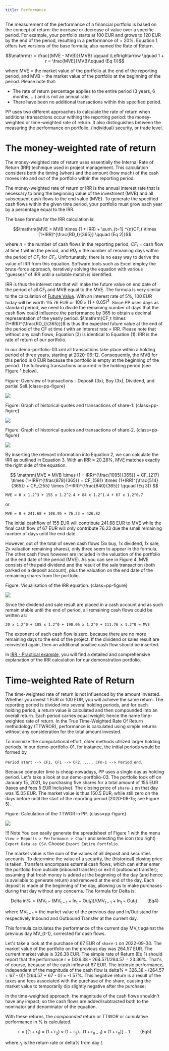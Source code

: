 ```yaml
---
title: Performance
---
```

The measurement of the performance of a financial portfolio is based on the concept of return: the increase or decrease of value over a specific period. For example, your portfolio starts at 100 EUR and grows to 120 EUR by the end of the period, resulting in a performance of + 20%. Equation 1 offers two versions of the base formula; also named the Rate of Return.

$$\mathrm{r = \frac{(MVE - MVB)}{MVB} \qquad \Leftrightarrow \qquad 1 + r = \frac{MVE}{MVB}\qquad (Eq  1)}$$

where MVE = the market value of the portfolio at the end of the reporting period, and MVB = the market value of the portfolio at the beginning of the period. Please note that:

- The rate of return percentage applies to the entire period (3 years, 6 months, ...) and is not an annual rate.
- There have been no additional transactions within this specified period.

PP uses two different approaches to calculate the rate of return when additional transactions occur withing the reporting period: the money-weighted or time-weighted rate of return. It also distinguishes between the measuring the performance on portfolio, (individual) security, or trade level.

# The money-weighted rate of return
The money-weighted rate of return uses essentially the Internal Rate of Return (IRR) technique used in project management. This calculation considers both the timing (when) and the amount (how much) of the cash moves into and out of the portfolio within the reporting period.

The money-weighted rate of return or IRR is the annual interest rate that is necessary to bring the beginning value of the investment (MVB) and all subsequent cash flows to the end value (MVE). To generate the specified cash flows within the given time period, your portfolio must grow each year by a percentage equal to the IRR.

The base formula for the IRR calculation is:

$$\mathrm{MVE = MVB \times (1 + IRR) + \sum_{t=1} ^{n}CF_t \times (1+IRR)^{\frac{RD_t}{365}} \qquad (Eq  2)}$$

where *n* = the number of cash flows in the reporting period, $CF_t$ = cash flow at time *t* within the period, and $RD_t$ = the number of remaining days within the period of $CF_t$ for $CF_t$. Unfortunately, there is no easy way to derive the value of IRR from this equation. Software tools such as Excel employ the brute-force approach, iteratively solving the equation with various "guesses" of IRR until a suitable match is identified.

IRR is thus the interest rate that will make the future value on end date of the period of all $CF_t$ and MVB equal to the MVE. The formula is very similar to the calculation of [Future Value](images/info-irr-future-present-value.svg). With an interest rate of 5%, 100 EUR today will be worth 115.76 EUR or $\mathrm{100 \times (1 +0.05)^3}$. Since PP uses days as standard period, we need to divide the remaining number of days that the cash flow could influence the performance by 365 to obtain a decimal representation of the yearly period. $\mathrm{CF_t \times (1+IRR)^{\frac{RD_t}{365}}}$ is thus the expected future value at the end of the period of the CF at time *t* with an interest rate = IRR. Please note that without any cash flows, Equation (2) is identical to Equation (1). IRR is the rate of return of our portfolio.

In our demo-portfolio-03.xml all transactions take place within a holding period of three years, starting at 2020-06-12. Consequently, the MVB for this period is 0 EUR because the portfolio is empty at the beginning of the period. The following transactions occurred in the holding period (see Figure 1 below).

Figure: Overview of transactions - Deposit (3x), Buy (3x), Dividend, and partial Sell.{class=pp-figure}

![](images/info-irr-example-transactions.png) 

Figure: Graph of historical quotes and transactions of share-1. {class=pp-figure}

![](images/info-irr-example-share-1.png)

Figure: Graph of historical quotes and transactions of share-2. {class=pp-figure}

![](images/info-irr-example-share-2.png)

By inserting the relevant information into Equation 2, we can calculate the IRR as outlined in Equation 3. With an IRR = 20.28%, MVE matches exactly the right side of the equation.

$$
\mathrm{MVE = MVB \times (1 + IRR)^{\frac{1095}{365}} + CF_{217} \times (1+IRR)^{\frac{878}{365}} + CF_{581} \times (1+IRR)^{\frac{514}{365}} +
CF_{255} \times (1+IRR)^{\frac{840}{365}} \qquad (Eq  3)}
$$

`MVE = 0 x 1.2^3 + 155 x 1.2^2.4 + 84 x 1.2^1.4 + 67 x 1.2^0.7`

or

`MVE = 0 + 241.68 + 108.95 + 76.23 = 426.82`

The initial cashflow of 155 EUR will contribute 241.68 EUR to MVE while the final cash flow of 67 EUR will only contribute 76.23 due the small remaining number of days until the end date.

However, out of the total of seven cash flows (3x buy, 1x dividend, 1x sale, 2x valuation remaining shares), only three seem to appear in the formula.  The other cash flows however are included in the valuation of the portfolio at the end date of the period (MVE). As you can see in Figure 4, MVE consists of the paid dividend and the result of the sale transaction (both parked on a deposit account), plus the valuation on the end date of the remaining shares from the portfolio.

Figure: Visualisation of the IRR equation. {class=pp-figure}

![](images/info-irr-example-calculation-3yrs.png)

Since the dividend and sale result are placed in a cash account and as such remain stable until the end of period, all remaining cash flows could be written as:

`20 x 1.2^0 + 105 x 1.2^0 + 190.06 x 1.2^0 + 111.76 x 1.2^0 = MVE`

The exponent of each cash flow is zero, because there are no more remaining days to the end of the project. If the dividend or sales result are reinvested again, then an additional positive cash flow should be inserted.

In [IRR - Practical example](../irr-example.md), you will find a detailed and comprehensive explanation of the IRR calculation for our demonstration portfolio.

# Time-weighted Rate of Return
The time-weighted rate of return is not influenced by the amount invested. Whether you invest 1 EUR or 100 EUR, you will achieve the same return. The reporting period is divided into several holding periods, and for each holding period, a return value is calculated and then compounded into an overall return. Each period carries equal weight; hence the name time-weighted rate of return. In the True Time-Weighted Rate Of Return methodology (TTWROR), performance is calculated using simple returns without any consideration for the total amount invested.

To minimize the computational effort, older methods utilized larger holding periods. In our demo-portfolio-01, for instance, the initial periods would be formed by

`Period start --> CF1, CF1 --> CF2, ..., CFn-1 --> Period end`.

Because computer time is cheap nowadays, PP uses a single day as holding period. Let's take a look at our demo-portfolio-03. The portfolio took off on January 15, 2021, by purchasing five shares for a total amount of 155 EUR (taxes and fees 5 EUR inclusive). The closing price of `share-1` on that day was 15.05 EUR. The market value is thus 150.5 EUR; while still zero on the days before until the start of the reporting period (2020-06-15; see Figure 5).

Figure: Calculation of the TTWOR in PP. {class=pp-figure}

![](images/info-ttwor-calculation.png)

!!! Note
      You can easily generate the spreadsheet of Figure 1 with the menu `View > Reports > Performance > Chart` and selecting the icon (top right) `Export Data as CSV`. Choose `Export Entire Portfolio`.

The market value is the sum of the values of all deposit and securities accounts. To determine the value of a security, the (historical) closing price is taken. Transfers encompass external cash flows, which can either enter the portfolio from outside (inbound transfer) or exit it (outbound transfer); assuming that fresh money is added at the beginning of the day (and hence is available to generate return) and removed at the end of the day. Each deposit is made at the beginning of the day, allowing us to make purchases during that day without any concerns. The formula for Delta is:

$$\mathrm{Delta\  in \% = (MV_t - (MV_{t-1} + In_t - Out_t))/(MV_{t-1} + In_t - Out_t) \qquad (Eq  4)}$$

where $\mathrm{MV_{t-1}}$ = the market value of the previous day and In/Out stand for respectively Inbound and Outbound Transfer at the current day.

This formula calculates the performance of the current day MV_t against the previous day MV_{t-1}, corrected for cash flows.

Let's take a look at the purchase of 67 EUR of `share-1` on 2022-09-30. The market value of the portfolio on the previous day was 264.57 EUR. The current market value is 326.38 EUR. The simple rate of Return (Eq 1) should report that the performance r = (326.38 - 264.57)/264.57 = 23.36%. That's, of course, because of the cash inflow of 67 EUR. The intrinsic performance, independent of the magnitude of the cash flow is delta% = 326.38 - (264.57 + 67 - 0)/ (264.57 + 67 - 0) = -1.57%. This negative return is a result of the taxes and fees associated with the purchase of the share, causing the market value to temporarily dip slightly negative after the purchase;

In the time-weighted approach, the magnitude of the cash flows shouldn't have any impact; so the cash flows are added/subtracted both to the nominator and denominator of the equation.

With these returns, the *compounded* return or TTWOR or cumulative performance in % is calculated.

$$\mathrm{r = [(1 + r_1) \times (1 + r_2) \times (1 + r_3) ... (1 + r_{n-1}) \times (1 + r_n)] - 1 \qquad (Eq  5)}$$

where $r_t$ is the return rate or delta% from day *t*.